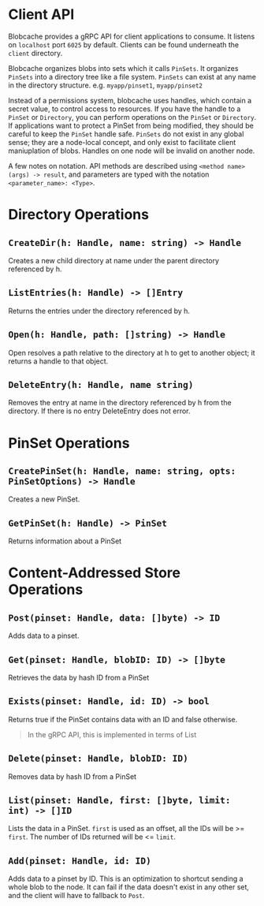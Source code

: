 # Client API

Blobcache provides a gRPC API for client applications to consume.
It listens on `localhost` port `6025` by default.
Clients can be found underneath the `client` directory.

Blobcache organizes blobs into sets which it calls `PinSets`.
It organizes `PinSets` into a directory tree like a file system.
`PinSets` can exist at any name in the directory structure. e.g. `myapp/pinset1`, `myapp/pinset2`

Instead of a permissions system, blobcache uses handles, which contain a secret value, to control access to resources.
If you have the handle to a `PinSet` or `Directory`, you can perform operations on the `PinSet` or `Directory`.
If applications want to protect a PinSet from being modified, they should be careful to keep the `PinSet` handle safe.
`PinSets` do not exist in any global sense; they are a node-local concept, and only exist to facilitate client maniuplation of blobs.
Handles on one node will be invalid on another node.

A few notes on notation.  API methods are described using `<method name> (args) -> result`, and parameters are typed with the notation `<parameter_name>: <Type>`.

# Directory Operations

## `CreateDir(h: Handle, name: string) -> Handle`
Creates a new child directory at name under the parent directory referenced by h.

## `ListEntries(h: Handle) -> []Entry`
Returns the entries under the directory referenced by h.

## `Open(h: Handle, path: []string) -> Handle`
Open resolves a path relative to the directory at h to get to another object; it returns a handle to that object.

## `DeleteEntry(h: Handle, name string)`
Removes the entry at name in the directory referenced by h from the directory.
If there is no entry DeleteEntry does not error.

# PinSet Operations

## `CreatePinSet(h: Handle, name: string, opts: PinSetOptions) -> Handle`
Creates a new PinSet.

## `GetPinSet(h: Handle) -> PinSet`
Returns information about a PinSet

# Content-Addressed Store Operations
## `Post(pinset: Handle, data: []byte) -> ID`
Adds data to a pinset.

## `Get(pinset: Handle, blobID: ID) -> []byte`
Retrieves the data by hash ID from a PinSet

## `Exists(pinset: Handle, id: ID) -> bool`
Returns true if the PinSet contains data with an ID and false otherwise.

> In the gRPC API, this is implemented in terms of List

## `Delete(pinset: Handle, blobID: ID)`
Removes data by hash ID from a PinSet

## `List(pinset: Handle, first: []byte, limit: int) -> []ID`
Lists the data in a PinSet.
`first` is used as an offset, all the IDs will be >= `first`.
The number of IDs returned will be <= `limit`.

## `Add(pinset: Handle, id: ID)`
Adds data to a pinset by ID.
This is an optimization to shortcut sending a whole blob to the node.
It can fail if the data doesn't exist in any other set, and the client will have to fallback to `Post`.
